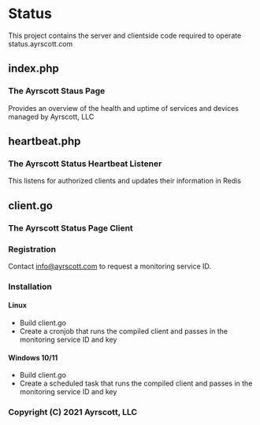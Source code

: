 # Status

This project contains the server and clientside code required to operate status.ayrscott.com

## index.php
### The Ayrscott Staus Page

Provides an overview of the health and uptime of services and devices managed by Ayrscott, LLC

## heartbeat.php
### The Ayrscott Status Heartbeat Listener

This listens for authorized clients and updates their information in Redis 

## client.go
### The Ayrscott Status Page Client

### Registration

Contact info@ayrscott.com to request a monitoring service ID.

### Installation
#### Linux

* Build client.go
* Create a cronjob that runs the compiled client and passes in the monitoring service ID and key

#### Windows 10/11


* Build client.go
* Create a scheduled task that runs the compiled client and passes in the monitoring service ID and key

### Copyright (C) 2021 Ayrscott, LLC
